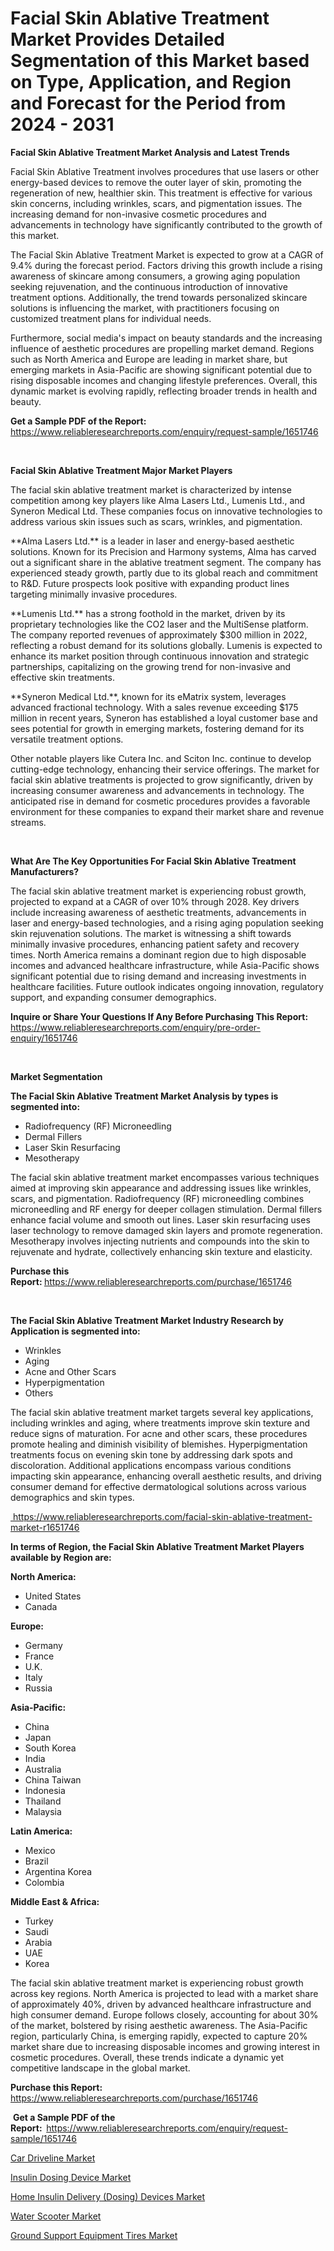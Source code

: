 <p><h1>Facial Skin Ablative Treatment Market Provides Detailed Segmentation of this Market based on Type, Application, and Region and Forecast for the Period from 2024 - 2031</h1></p><p><strong>Facial Skin Ablative Treatment Market Analysis and Latest Trends</strong></p>
<p><p>Facial Skin Ablative Treatment involves procedures that use lasers or other energy-based devices to remove the outer layer of skin, promoting the regeneration of new, healthier skin. This treatment is effective for various skin concerns, including wrinkles, scars, and pigmentation issues. The increasing demand for non-invasive cosmetic procedures and advancements in technology have significantly contributed to the growth of this market.</p><p>The Facial Skin Ablative Treatment Market is expected to grow at a CAGR of 9.4% during the forecast period. Factors driving this growth include a rising awareness of skincare among consumers, a growing aging population seeking rejuvenation, and the continuous introduction of innovative treatment options. Additionally, the trend towards personalized skincare solutions is influencing the market, with practitioners focusing on customized treatment plans for individual needs.</p><p>Furthermore, social media's impact on beauty standards and the increasing influence of aesthetic procedures are propelling market demand. Regions such as North America and Europe are leading in market share, but emerging markets in Asia-Pacific are showing significant potential due to rising disposable incomes and changing lifestyle preferences. Overall, this dynamic market is evolving rapidly, reflecting broader trends in health and beauty.</p></p>
<p><strong>Get a Sample PDF of the Report:&nbsp;</strong> <a href="https://www.reliableresearchreports.com/enquiry/request-sample/1651746?utm_campaign=112&utm_medium=2&utm_source=Github&utm_content=ia&utm_term=08122024&utm_id=facial-skin-ablative-treatment">https://www.reliableresearchreports.com/enquiry/request-sample/1651746</a></p>
<p>&nbsp;</p>
<p><strong>Facial Skin Ablative Treatment Major Market Players</strong></p>
<p><p>The facial skin ablative treatment market is characterized by intense competition among key players like Alma Lasers Ltd., Lumenis Ltd., and Syneron Medical Ltd. These companies focus on innovative technologies to address various skin issues such as scars, wrinkles, and pigmentation.</p><p>**Alma Lasers Ltd.** is a leader in laser and energy-based aesthetic solutions. Known for its Precision and Harmony systems, Alma has carved out a significant share in the ablative treatment segment. The company has experienced steady growth, partly due to its global reach and commitment to R&D. Future prospects look positive with expanding product lines targeting minimally invasive procedures.</p><p>**Lumenis Ltd.** has a strong foothold in the market, driven by its proprietary technologies like the CO2 laser and the MultiSense platform. The company reported revenues of approximately $300 million in 2022, reflecting a robust demand for its solutions globally. Lumenis is expected to enhance its market position through continuous innovation and strategic partnerships, capitalizing on the growing trend for non-invasive and effective skin treatments.</p><p>**Syneron Medical Ltd.**, known for its eMatrix system, leverages advanced fractional technology. With a sales revenue exceeding $175 million in recent years, Syneron has established a loyal customer base and sees potential for growth in emerging markets, fostering demand for its versatile treatment options.</p><p>Other notable players like Cutera Inc. and Sciton Inc. continue to develop cutting-edge technology, enhancing their service offerings. The market for facial skin ablative treatments is projected to grow significantly, driven by increasing consumer awareness and advancements in technology. The anticipated rise in demand for cosmetic procedures provides a favorable environment for these companies to expand their market share and revenue streams.</p></p>
<p>&nbsp;</p>
<p><strong>What Are The Key Opportunities For Facial Skin Ablative Treatment Manufacturers?</strong></p>
<p><p>The facial skin ablative treatment market is experiencing robust growth, projected to expand at a CAGR of over 10% through 2028. Key drivers include increasing awareness of aesthetic treatments, advancements in laser and energy-based technologies, and a rising aging population seeking skin rejuvenation solutions. The market is witnessing a shift towards minimally invasive procedures, enhancing patient safety and recovery times. North America remains a dominant region due to high disposable incomes and advanced healthcare infrastructure, while Asia-Pacific shows significant potential due to rising demand and increasing investments in healthcare facilities. Future outlook indicates ongoing innovation, regulatory support, and expanding consumer demographics.</p></p>
<p><strong>Inquire or Share Your Questions If Any Before Purchasing This Report:</strong> <a href="https://www.reliableresearchreports.com/enquiry/pre-order-enquiry/1651746?utm_campaign=112&utm_medium=2&utm_source=Github&utm_content=ia&utm_term=08122024&utm_id=facial-skin-ablative-treatment">https://www.reliableresearchreports.com/enquiry/pre-order-enquiry/1651746</a></p>
<p>&nbsp;</p>
<p><strong>Market Segmentation</strong></p>
<p><strong>The Facial Skin Ablative Treatment Market Analysis by types is segmented into:</strong></p>
<p><ul><li>Radiofrequency (RF) Microneedling</li><li>Dermal Fillers</li><li>Laser Skin Resurfacing</li><li>Mesotherapy</li></ul></p>
<p><p>The facial skin ablative treatment market encompasses various techniques aimed at improving skin appearance and addressing issues like wrinkles, scars, and pigmentation. Radiofrequency (RF) microneedling combines microneedling and RF energy for deeper collagen stimulation. Dermal fillers enhance facial volume and smooth out lines. Laser skin resurfacing uses laser technology to remove damaged skin layers and promote regeneration. Mesotherapy involves injecting nutrients and compounds into the skin to rejuvenate and hydrate, collectively enhancing skin texture and elasticity.</p></p>
<p><strong>Purchase this Report:&nbsp;</strong><a href="https://www.reliableresearchreports.com/purchase/1651746?utm_campaign=112&utm_medium=2&utm_source=Github&utm_content=ia&utm_term=08122024&utm_id=facial-skin-ablative-treatment">https://www.reliableresearchreports.com/purchase/1651746</a></p>
<p>&nbsp;</p>
<p><strong>The Facial Skin Ablative Treatment Market Industry Research by Application is segmented into:</strong></p>
<p><ul><li>Wrinkles</li><li>Aging</li><li>Acne and Other Scars</li><li>Hyperpigmentation</li><li>Others</li></ul></p>
<p><p>The facial skin ablative treatment market targets several key applications, including wrinkles and aging, where treatments improve skin texture and reduce signs of maturation. For acne and other scars, these procedures promote healing and diminish visibility of blemishes. Hyperpigmentation treatments focus on evening skin tone by addressing dark spots and discoloration. Additional applications encompass various conditions impacting skin appearance, enhancing overall aesthetic results, and driving consumer demand for effective dermatological solutions across various demographics and skin types.</p></p>
<p><a href="https://www.reliableresearchreports.com/facial-skin-ablative-treatment-market-r1651746?utm_campaign=112&utm_medium=2&utm_source=Github&utm_content=ia&utm_term=08122024&utm_id=facial-skin-ablative-treatment">&nbsp;https://www.reliableresearchreports.com/facial-skin-ablative-treatment-market-r1651746</a></p>
<p><strong>In terms of Region, the Facial Skin Ablative Treatment Market Players available by Region are:</strong></p>
<p>
    <p> <strong> North America: </strong>
        <ul>
            <li>United States</li>
            <li>Canada</li>
        </ul>
        </p> 
    <p> <strong> Europe: </strong>
        <ul>
            <li>Germany</li>
            <li>France</li>
            <li>U.K.</li>
            <li>Italy</li>
            <li>Russia</li>
        </ul>
        </p> 
    <p> <strong> Asia-Pacific: </strong>
        <ul>
            <li>China</li>
            <li>Japan</li>
            <li>South Korea</li>
            <li>India</li>
            <li>Australia</li>
            <li>China Taiwan</li>
            <li>Indonesia</li>
            <li>Thailand</li>
            <li>Malaysia</li>
        </ul>
        </p> 
    <p> <strong> Latin America: </strong>
        <ul>
            <li>Mexico</li>
            <li>Brazil</li>
            <li>Argentina Korea</li>
            <li>Colombia</li>
        </ul>
        </p> 
    <p> <strong> Middle East & Africa: </strong>
        <ul>
            <li>Turkey</li>
            <li>Saudi</li>
            <li>Arabia</li>
            <li>UAE</li>
            <li>Korea</li>
        </ul>
    </p>
    </p>
<p><p>The facial skin ablative treatment market is experiencing robust growth across key regions. North America is projected to lead with a market share of approximately 40%, driven by advanced healthcare infrastructure and high consumer demand. Europe follows closely, accounting for about 30% of the market, bolstered by rising aesthetic awareness. The Asia-Pacific region, particularly China, is emerging rapidly, expected to capture 20% market share due to increasing disposable incomes and growing interest in cosmetic procedures. Overall, these trends indicate a dynamic yet competitive landscape in the global market.</p></p>
<p><strong>Purchase this Report: </strong><a href="https://www.reliableresearchreports.com/purchase/1651746?utm_campaign=112&utm_medium=2&utm_source=Github&utm_content=ia&utm_term=08122024&utm_id=facial-skin-ablative-treatment">https://www.reliableresearchreports.com/purchase/1651746</a></p>
<p>&nbsp;<strong>Get a Sample PDF of the Report:&nbsp;&nbsp;</strong><a href="https://www.reliableresearchreports.com/enquiry/request-sample/1651746?utm_campaign=112&utm_medium=2&utm_source=Github&utm_content=ia&utm_term=08122024&utm_id=facial-skin-ablative-treatment">https://www.reliableresearchreports.com/enquiry/request-sample/1651746</a></p>
<p><strong></strong></p>
<p><p><a href="https://www.linkedin.com/pulse/futur-trend-quest-sl8ue?utm_campaign=112&utm_medium=2&utm_source=Github&utm_content=ia&utm_term=08122024&utm_id=facial-skin-ablative-treatment">Car Driveline Market</a></p><p><a href="https://github.com/delindacallegari68/Market-Research-Report-List-1/blob/main/insulin-dosing-device-market.md?utm_campaign=112&utm_medium=2&utm_source=Github&utm_content=ia&utm_term=08122024&utm_id=facial-skin-ablative-treatment">Insulin Dosing Device Market</a></p><p><a href="https://github.com/santosh758595/Market-Research-Report-List-6/blob/main/home-insulin-delivery-dosing-devices-market.md?utm_campaign=112&utm_medium=2&utm_source=Github&utm_content=ia&utm_term=08122024&utm_id=facial-skin-ablative-treatment">Home Insulin Delivery (Dosing) Devices Market</a></p><p><a href="https://www.linkedin.com/pulse/futur-trend-quest-sl8ue?utm_campaign=112&utm_medium=2&utm_source=Github&utm_content=ia&utm_term=08122024&utm_id=facial-skin-ablative-treatment">Water Scooter Market</a></p><p><a href="https://www.linkedin.com/pulse/futur-trend-quest-sl8ue?utm_campaign=112&utm_medium=2&utm_source=Github&utm_content=ia&utm_term=08122024&utm_id=facial-skin-ablative-treatment">Ground Support Equipment Tires Market</a></p></p>